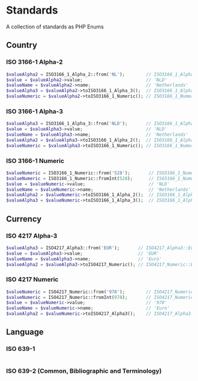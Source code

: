 # Standards

A collection of standards as PHP Enums

## Country

### ISO 3166-1 Alpha-2

```php
$valueAlpha2 = ISO3166_1_Alpha_2::from('NL');        // ISO3166_1_Alpha_2::Netherlands
$value = $valueAlpha2->value;                        // 'NLD'
$valueName = $valueAlpha2->name;                     // 'Netherlands'
$valueAlpha3 = $valueAlpha2->toISO3166_1_Alpha_3();  // ISO3166_1_Alpha_3::Netherlands
$valueNumeric = $valueAlpha2->toISO3166_1_Numeric(); // ISO3166_1_Numeric::Netherlands
```

### ISO 3166-1 Alpha-3

```php
$valueAlpha3 = ISO3166_1_Alpha_3::from('NLD');       // ISO3166_1_Alpha_3::Netherlands
$value = $valueAlpha3->value;                        // 'NLD'
$valueName = $valueAlpha3->name;                     // 'Netherlands'
$valueAlpha2 = $valueAlpha3->toISO3166_1_Alpha_2();  // ISO3166_1_Alpha_2::Netherlands
$valueNumeric = $valueAlpha3->toISO3166_1_Numeric(); // ISO3166_1_Numeric::Netherlands
```

### ISO 3166-1 Numeric

```php
$valueNumeric = ISO3166_1_Numeric::from('528');       // ISO3166_1_Numeric::Netherlands
$valueNumeric = ISO3166_1_Numeric::fromInt(528);      // ISO3166_1_Numeric::Netherlands
$value = $valueNumeric->value;                        // 'NLD'
$valueName = $valueNumeric->name;                     // 'Netherlands'
$valueAlpha2 = $valueNumeric->toISO3166_1_Alpha_2();  // ISO3166_1_Alpha_2::Netherlands
$valueAlpha3 = $valueNumeric->toISO3166_1_Alpha_3();  // ISO3166_1_Alpha_3::Netherlands
```

## Currency

### ISO 4217 Alpha-3

```php
$valueAlpha3 = ISO4217_Alpha3::from('EUR');       // ISO4217_Alpha3::Euro
$value = $valueAlpha3->value;                     // 'EUR'
$valueName = $valueAlpha3->name;                  // 'Euro'
$valueAlpha2 = $valueAlpha3->toISO4217_Numeric(); // ISO4217_Numeric::Euro
```

### ISO 4217 Numeric

```php
$valueNumeric = ISO4217_Numeric::from('978');        // ISO4217_Numeric::Euro
$valueNumeric = ISO4217_Numeric::fromInt(978);       // ISO4217_Numeric::Euro
$value = $valueNumeric->value;                       // '978'
$valueName = $valueNumeric->name;                    // 'Euro'
$valueAlpha2 = $valueNumeric->toISO4217_Alpha3();    // ISO4217_Alpha3::Euro
```

## Language

### ISO 639-1

```php
```

### ISO 639-2 (Common, Bibliographic and Terminology)

```php
```
